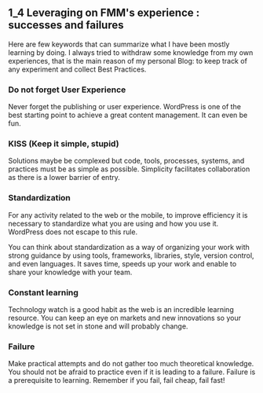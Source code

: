 ##  1_4 Leveraging on FMM's experience : successes and failures

Here are few keywords that can summarize what I have been mostly learning by doing. I always tried to withdraw some knowledge from my own experiences, that is the main reason of my personal Blog: to keep track of any experiment and collect Best Practices.

### Do not forget User Experience
Never forget the publishing or user experience. WordPress is one of the best starting point to achieve a great content management. It can even be fun.

### KISS (Keep it simple, stupid)
Solutions maybe be complexed but code, tools, processes, systems, and practices must be as simple as possible. Simplicity facilitates collaboration as there is a lower barrier of entry. 

### Standardization
For any activity related to the web or the mobile, to improve efficiency it is necessary to standardize what you are using and how you use it. WordPress does not escape to this rule.

You can think about standardization as a way of organizing your work with strong guidance by using tools, frameworks, libraries, style, version control, and even languages. It saves time, speeds up your work and enable to share your knowledge with your team.

### Constant learning
Technology watch is a good habit as the web is an incredible learning resource. You can keep an eye on markets and new innovations so your knowledge is not set in stone and will probably change.

### Failure
Make practical attempts and do not gather too much theoretical knowledge. You should not be afraid to practice even if it is leading to a failure. Failure is a prerequisite to learning. Remember if you fail, fail cheap, fail fast!




